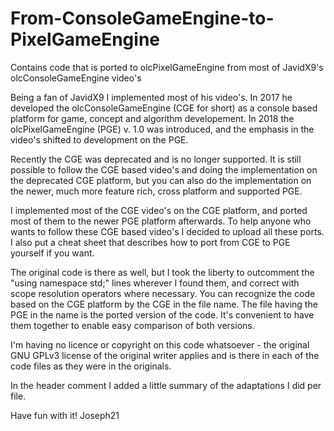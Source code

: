 # From-ConsoleGameEngine-to-PixelGameEngine
Contains code that is ported to olcPixelGameEngine from most of JavidX9's olcConsoleGameEngine video's 

Being a fan of JavidX9 I implemented most of his video's. In 2017 he developed the olcConsoleGameEngine (CGE for short) as a console based platform for game, concept and algorithm developement. In 2018 the olcPixelGameEngine (PGE) v. 1.0 was introduced, and the emphasis in the video's shifted to development on the PGE. 

Recently the CGE was deprecated and is no longer supported. It is still possible to follow the CGE based video's and doing the implementation on the deprecated CGE platform, but you can also do the implementation on the newer, much more feature rich, cross platform and supported PGE. 

I implemented most of the CGE video's on the CGE platform, and ported most of them to the newer PGE platform afterwards. To help anyone who wants to follow these CGE based video's I decided to upload all these ports. I also put a cheat sheet that describes how to port from CGE to PGE yourself if you want.

The original code is there as well, but I took the liberty to outcomment the "using namespace std;" lines wherever I found them, and correct with scope resolution operators where necessary. You can recognize the code based on the CGE platform by the CGE in the file name. The file having the PGE in the name is the ported version of the code. It's convenient to have them together to enable easy comparison of both versions.

I'm having no licence or copyright on this code whatsoever - the original GNU GPLv3 license of the original writer applies and is there in each of the code files as they were in the originals. 

In the header comment I added a little summary of the adaptations I did per file. 

Have fun with it!
Joseph21
